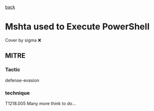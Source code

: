 [back](../index.md)
# Mshta used to Execute PowerShell
Cover by sigma :x: 
## MITRE
### Tactic
defense-evasion
### technique
T1218.005
Many more think to do...